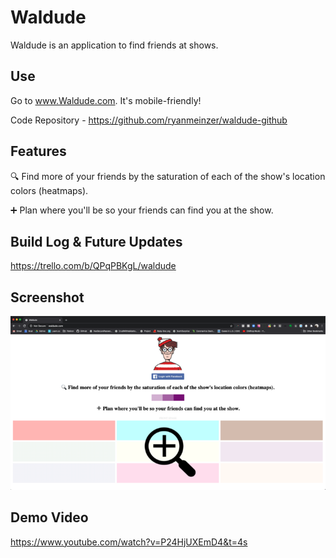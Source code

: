 # Waldude

Waldude is an application to find friends at shows.

## Use

Go to www.Waldude.com. It's mobile-friendly!

Code Repository - https://github.com/ryanmeinzer/waldude-github

## Features

🔍 Find more of your friends by the saturation of each of the show's location colors (heatmaps).

➕ Plan where you'll be so your friends can find you at the show.

## Build Log & Future Updates

https://trello.com/b/QPqPBKgL/waldude

## Screenshot

![Waldude Screenshot](/waldude-app-screenshot.png)

## Demo Video

https://www.youtube.com/watch?v=P24HjUXEmD4&t=4s